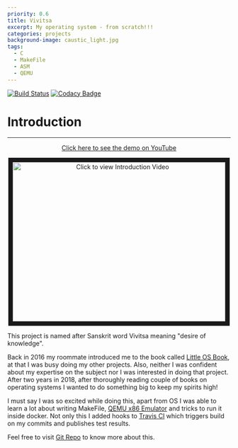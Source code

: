 ```yaml
---
priority: 0.6
title: Vivitsa
excerpt: My operating system - from scratch!!!
categories: projects
background-image: caustic_light.jpg
tags:
  - C
  - MakeFile
  - ASM
  - QEMU
---
```


[![Build Status](https://travis-ci.org/ragu-manjegowda/vivitsa.svg?branch=master)](https://travis-ci.org/ragu-manjegowda/vivitsa)
[![Codacy Badge](https://api.codacy.com/project/badge/Grade/fa00c5d9afb74bea96c3b67edcd9ebcf)](https://www.codacy.com/app/ragu-manjegowda/vivitsa?utm_source=github.com&amp;utm_medium=referral&amp;utm_content=ragu-manjegowda/vivitsa&amp;utm_campaign=Badge_Grade)


# Introduction
---

<p align="center"> <a href="https://www.youtube.com/watch?v=Cbior8aP4nI" target="_blank"> Click here to see the demo on YouTube </a></p>

<p align="center"><a href="http://www.youtube.com/watch?feature=player_embedded&v=Cbior8aP4nI
" target="_blank"><img src="https://img.youtube.com/vi/Cbior8aP4nI/0.jpg" 
alt="Click to view Introduction Video" width="480" height="360" border="10" /></a></p>

This project is named after Sanskrit word Vivitsa meaning "desire of knowledge".

Back in 2016 my roommate introduced me to the book called [Little OS Book](https://littleosbook.github.io/), at that I 
was busy doing my other projects. Also, neither I was confident about my expertise on the subject nor I was interested 
in doing that project. After two years in 2018, after thoroughly reading couple of books on operating systems I wanted 
to do something big to keep my spirits high!

I must say I was so excited while doing this, apart from OS I was able to learn a lot about writing MakeFile, 
[QEMU x86 Emulator](https://en.wikipedia.org/wiki/QEMU) and tricks to run it inside docker. Not only this I added hooks
to [Travis CI](https://travis-ci.org) which triggers build on my commits and publishes test results. 

Feel free to visit [Git Repo](https://github.com/ragu-manjegowda/vivitsa) to know more about this.